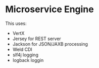Microservice Engine
===================

This uses:
* VertX
* Jersey for REST server
* Jackson for JSON/JAXB processing
* Weld CDI
* slf4j logging
* logback loggin


